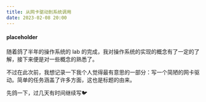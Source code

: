 ```yaml
---
title: 从网卡驱动到系统调用
date: 2023-02-08 20:00
---
```


#### placeholder
随着鸽了半年的操作系统的 lab 的完成，我对操作系统的实现的概念有了一定的了解，接下来便是对一些概念的熟悉了。

不过在此次前，我想记录一下我个人觉得最有意思的一部分：写一个简陋的网卡驱动。简单的任务涵盖了许多方面，这也是标题的由来。

先鸽一下，过几天有时间继续写🐦
